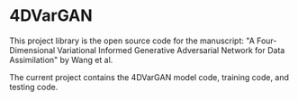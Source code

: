 # 4DVarGAN

This project library is the open source code for the manuscript: "A Four-Dimensional Variational Informed Generative Adversarial Network for Data Assimilation" by Wang et al.

The current project contains the 4DVarGAN model code, training code, and testing code.
